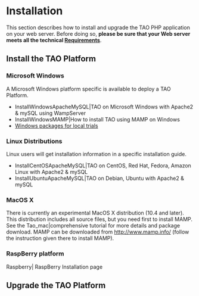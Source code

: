 <!--
created_at: '2010-11-23 16:14:15'
updated_at: '2015-10-26 11:48:09'
authors:
    - 'Cyril Hazotte'
contributors:
    - 'Lionel Lecaque'
tags:
    - 'Administrator Guide'
-->



Installation
============

This section describes how to install and upgrade the TAO PHP application on your web server. Before doing so, **please be sure that your Web server meets all the technical [Requirements](../administrator-guide/requirements.md)**.

Install the TAO Platform
------------------------

### Microsoft Windows

A Microsoft Windows platform specific is available to deploy a TAO Platform.

-   InstallWindowsApacheMySQL|TAO on Microsoft Windows with Apache2 & mySQL using WampServer
-   InstallWindowsMAMP|How to install TAO using MAMP on Windows
-   [Windows packages for local trials](http://forge.taotesting.com/attachments/download/2852/TAO%20Installation%20Guide.pdf)

### Linux Distributions

Linux users will get installation information in a specific installation guide.

-   InstallCentOSApacheMySQL|TAO on CentOS, Red Hat, Fedora, Amazon Linux with Apache2 & mySQL
-   InstallUbuntuApacheMySQL|TAO on Debian, Ubuntu with Apache2 & mySQL

### MacOS X

There is currently an experimental MacOS X distribution (10.4 and later). This distribution includes all source files, but you need first to install MAMP. See the Tao_mac|comprehensive tutorial for more details and package download. MAMP can be downloaded from http://www.mamp.info/‎ (follow the instruction given there to install MAMP).

### RaspBerry platform

Raspberry| RaspBerry Installation page

Upgrade the TAO Platform
----------------------------

